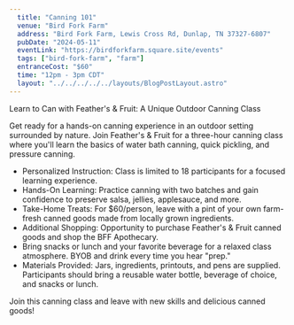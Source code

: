 ```yaml
---
  title: "Canning 101"
  venue: "Bird Fork Farm"
  address: "Bird Fork Farm, Lewis Cross Rd, Dunlap, TN 37327-6807"
  pubDate: "2024-05-11"
  eventLink: "https://birdforkfarm.square.site/events"
  tags: ["bird-fork-farm", "farm"]
  entranceCost: "$60"
  time: "12pm - 3pm CDT"
  layout: "../../../../../layouts/BlogPostLayout.astro"
---
```



Learn to Can with Feather's & Fruit: A Unique Outdoor Canning Class

Get ready for a hands-on canning experience in an outdoor setting surrounded by nature. Join Feather's & Fruit for a three-hour canning class where you'll learn the basics of water bath canning, quick pickling, and pressure canning.

- Personalized Instruction: Class is limited to 18 participants for a focused learning experience.
- Hands-On Learning: Practice canning with two batches and gain confidence to preserve salsa, jellies, applesauce, and more.
- Take-Home Treats: For $60/person, leave with a pint of your own farm-fresh canned goods made from locally grown ingredients.
- Additional Shopping: Opportunity to purchase Feather's & Fruit canned goods and shop the BFF Apothecary.
- Bring snacks or lunch and your favorite beverage for a relaxed class atmosphere. BYOB and drink every time you hear "prep."
- Materials Provided: Jars, ingredients, printouts, and pens are supplied. Participants should bring a reusable water bottle, beverage of choice, and snacks or lunch.

Join this canning class and leave with new skills and delicious canned goods!